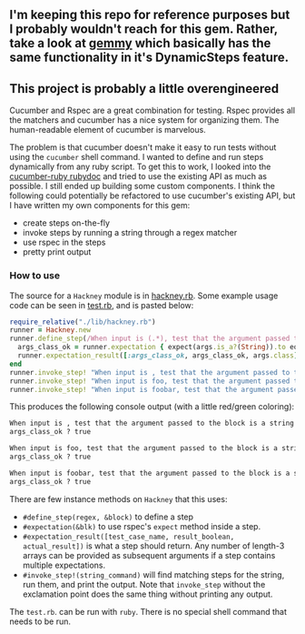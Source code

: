 ## I'm keeping this repo for reference purposes but I probably wouldn't reach for this gem. Rather, take a look at [gemmy](http://github.com/gemmy) which basically has the same functionality in it's DynamicSteps feature.

## This project is probably a little overengineered

Cucumber and Rspec are a great combination for testing. Rspec provides all the matchers and
cucumber has a nice system for organizing them. The human-readable element of cucumber is marvelous.

The problem is that cucumber doesn't make it easy to run tests without using the `cucumber` shell command.
I wanted to define and run steps dynamically from any ruby script. To get this to work, I looked into the
[cucumber-ruby rubydoc](http://www.rubydoc.info/github/cucumber/cucumber-ruby/) and tried to use the existing API
as much as possible. I still ended up building some custom components. I think the following could potentially be refactored to use
cucumber's existing API, but I have written my own components for this gem:

- create steps on-the-fly
- invoke steps by running a string through a regex matcher
- use rspec in the steps
- pretty print output



### How to use

The source for a `Hackney` module is in [hackney.rb](./lib/hackney.rb).
Some example usage code can be seen in [test.rb](./test.rb), and is pasted below:

```ruby
require_relative("./lib/hackney.rb")
runner = Hackney.new
runner.define_step(/When input is (.*), test that the argument passed to the block is a string/) do |args|
  args_class_ok = runner.expectation { expect(args.is_a?(String)).to eq(true) }
  runner.expectation_result([:args_class_ok, args_class_ok, args.class])
end
runner.invoke_step! "When input is , test that the argument passed to the block is a string"
runner.invoke_step! "When input is foo, test that the argument passed to the block is a string"
runner.invoke_step! "When input is foobar, test that the argument passed to the block is a string"

```

This produces the following console output (with a little red/green coloring):

```txt
When input is , test that the argument passed to the block is a string
args_class_ok ? true

When input is foo, test that the argument passed to the block is a string
args_class_ok ? true

When input is foobar, test that the argument passed to the block is a string
args_class_ok ? true
```

There are few instance methods on `Hackney` that this uses:

- `#define_step(regex, &block)` to define a step
- `#expectation(&blk)` to use rspec's `expect` method inside a step.
- `#expectation_result([test_case_name, result_boolean, actual_result])` is what a step should return. Any number of length-3 arrays can be 
provided as subsequent arguments if a step contains multiple expectations.
- `#invoke_step!(string_command)` will find matching steps for the string, run them, and print the output. Note that `invoke_step` without 
the exclamation point does the same thing without printing any output. 

The `test.rb`. can be run with `ruby`. There is no special shell command that needs to be run. 
